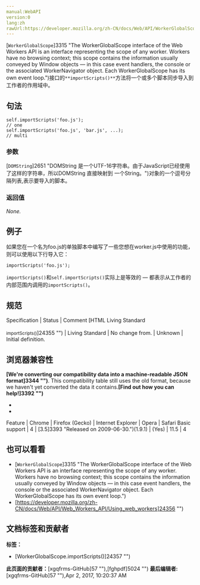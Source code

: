 ```yaml
---
manual:WebAPI
version:0
lang:zh
rawUrl:https://developer.mozilla.org/zh-CN/docs/Web/API/WorkerGlobalScope/importScripts
---
```






[`WorkerGlobalScope`]3315 "The WorkerGlobalScope interface of the Web Workers API is an interface representing the scope of any worker. Workers have no browsing context; this scope contains the information usually conveyed by Window objects — in this case event handlers, the console or the associated WorkerNavigator object. Each WorkerGlobalScope has its own event loop.")接口的`**importScripts()**`方法将一个或多个脚本同步导入到工作者的作用域中。


## 句法<a name="句法"></a>

```
self.importScripts('foo.js');
// one
self.importScripts('foo.js', 'bar.js', ...);
// multi
```

### 参数<a name="参数"></a>


[`DOMString`]2651 "DOMString 是一个UTF-16字符串。由于JavaScript已经使用了这样的字符串，所以DOMString 直接映射到 一个String。")对象的一个逗号分隔列表,表示要导入的脚本。


### 返回值<a name="返回值"></a>


<em>None.</em>


## 例子<a name="例子"></a>


如果您在一个名为foo.js的单独脚本中编写了一些您想在worker.js中使用的功能，则可以使用以下行导入它：


```
importScripts('foo.js');
```


`importScripts()`和`self.importScripts()`实际上是等效的 — 都表示从工作者的内部范围内调用的`importScripts()`。


## 规范<a name="规范"></a>
Specification | Status | Comment 
[HTML Living Standard<br></br><small>importScripts()</small>]24355 "") | Living Standard | No change from. 
 | Unknown | Initial definition. 


## 浏览器兼容性<a name="浏览器兼容性"></a>


**[We&#39;re converting our compatibility data into a machine-readable JSON format]3344 "")**. This compatibility table still uses the old format, because we haven&#39;t yet converted the data it contains.**[Find out how you can help!]3392 "")**


* 
* 
Feature | Chrome | Firefox (Gecko) | Internet Explorer | Opera | Safari 
Basic support | 4 | [3.5]3393 "Released on 2009-06-30.")(1.9.1) | (Yes) | 11.5 | 4 




## 也可以看看<a name="也可以看看"></a>

* [`WorkerGlobalScope`]3315 "The WorkerGlobalScope interface of the Web Workers API is an interface representing the scope of any worker. Workers have no browsing context; this scope contains the information usually conveyed by Window objects — in this case event handlers, the console or the associated WorkerNavigator object. Each WorkerGlobalScope has its own event loop.")
* [https://developer.mozilla.org/zh-CN/docs/Web/API/Web_Workers_API/Using_web_workers]24356 "")







## 文档标签和贡献者
**标签：**
* [WorkerGlobalScope.importScripts()]24357 "")

**此页面的贡献者：**[xgqfrms-GitHub]57 ""),[fghpdf]5024 "")
**最后编辑者:**[xgqfrms-GitHub]57 ""),<time>Apr 2, 2017, 10:20:37 AM</time>


